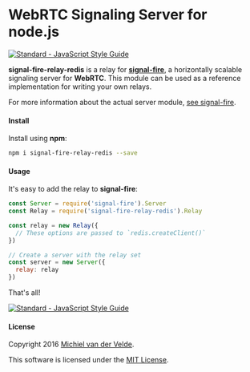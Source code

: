 # WebRTC Signaling Server for node.js

[![Standard - JavaScript Style Guide](https://img.shields.io/badge/code%20style-standard-brightgreen.svg)](http://standardjs.com/)

**signal-fire-relay-redis** is a relay for **[signal-fire](https://github.com/MichielvdVelde/signal-fire)**, a horizontally scalable
signaling server for **WebRTC**. This module can be used as a reference implementation for writing your own relays.

For more information about the actual server module, [see signal-fire](https://github.com/MichielvdVelde/signal-fire).

#### Install

Install using **npm**:

```bash
npm i signal-fire-relay-redis --save
```

#### Usage

It's easy to add the relay to **signal-fire**:

```js
const Server = require('signal-fire').Server
const Relay = require('signal-fire-relay-redis').Relay

const relay = new Relay({
  // These options are passed to `redis.createClient()`
})

// Create a server with the relay set
const server = new Server({
  relay: relay
})
```

That's all!

[![Standard - JavaScript Style Guide](https://cdn.rawgit.com/feross/standard/master/badge.svg)](https://github.com/feross/standard)

#### License

Copyright 2016 [Michiel van der Velde](http://www.michielvdvelde.nl).

This software is licensed under the [MIT License](LiCENSE).

